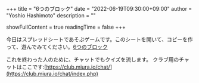 +++
title = "6つのブロック" 
date = "2022-06-19T09:30:00+09:00"
author = "Yoshio Hashimoto"
       description = ""

showFullContent = true
readingTime = false
+++

今日はスプレッドシートであそぶゲームです。このシートを開いて、コピーを作って、遊んでみてください。[6つのブロック](https://docs.google.com/spreadsheets/d/1stc6_Peo2Lft8oVsr3QAOM8a2pHbqb0gVS4EQmVK5S0/edit#gid=0)

これを終わった人のために、チャットでもクイズを流します。
クラブ用のチャットはここです:[https://club.miura.io/chat/](https://club.miura.io/chat/index.php)




